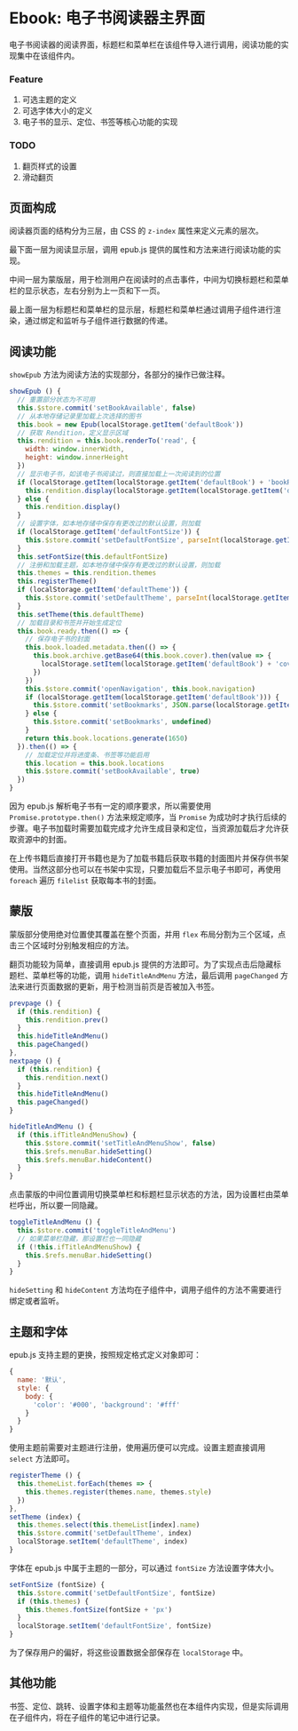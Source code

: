 # Ebook: 电子书阅读器主界面

电子书阅读器的阅读界面，标题栏和菜单栏在该组件导入进行调用，阅读功能的实现集中在该组件内。

### Feature

1. 可选主题的定义
2. 可选字体大小的定义
3. 电子书的显示、定位、书签等核心功能的实现

### TODO

1. 翻页样式的设置
2. 滑动翻页

## 页面构成

阅读器页面的结构分为三层，由 CSS 的 `z-index` 属性来定义元素的层次。

最下面一层为阅读显示层，调用 epub.js 提供的属性和方法来进行阅读功能的实现。

中间一层为蒙版层，用于检测用户在阅读时的点击事件，中间为切换标题栏和菜单栏的显示状态，左右分别为上一页和下一页。

最上面一层为标题栏和菜单栏的显示层，标题栏和菜单栏通过调用子组件进行渲染，通过绑定和监听与子组件进行数据的传递。

## 阅读功能

`showEpub` 方法为阅读方法的实现部分，各部分的操作已做注释。

```javascript
showEpub () {
  // 重置部分状态为不可用
  this.$store.commit('setBookAvailable', false)
  // 从本地存储记录里加载上次选择的图书
  this.book = new Epub(localStorage.getItem('defaultBook'))
  // 获取 Rendition，定义显示区域
  this.rendition = this.book.renderTo('read', {
    width: window.innerWidth,
    height: window.innerHeight
  })
  // 显示电子书，如该电子书阅读过，则直接加载上一次阅读到的位置
  if (localStorage.getItem(localStorage.getItem('defaultBook') + 'bookReadLocation')) {
    this.rendition.display(localStorage.getItem(localStorage.getItem('defaultBook') + 'bookReadLocation'))
  } else {
    this.rendition.display()
  }
  // 设置字体，如本地存储中保存有更改过的默认设置，则加载
  if (localStorage.getItem('defaultFontSize')) {
    this.$store.commit('setDefaultFontSize', parseInt(localStorage.getItem('defaultFontSize')))
  }
  this.setFontSize(this.defaultFontSize)
  // 注册和加载主题，如本地存储中保存有更改过的默认设置，则加载
  this.themes = this.rendition.themes
  this.registerTheme()
  if (localStorage.getItem('defaultTheme')) {
    this.$store.commit('setDefaultTheme', parseInt(localStorage.getItem('defaultTheme')))
  }
  this.setTheme(this.defaultTheme)
  // 加载目录和书签并开始生成定位
  this.book.ready.then(() => {
    // 保存电子书的封面
    this.book.loaded.metadata.then(() => {
      this.book.archive.getBase64(this.book.cover).then(value => {
        localStorage.setItem(localStorage.getItem('defaultBook') + 'cover', value)
      })
    })
    this.$store.commit('openNavigation', this.book.navigation)
    if (localStorage.getItem(localStorage.getItem('defaultBook'))) {
      this.$store.commit('setBookmarks', JSON.parse(localStorage.getItem(localStorage.getItem('defaultBook'))))
    } else {
      this.$store.commit('setBookmarks', undefined)
    }
    return this.book.locations.generate(1650)
  }).then(() => {
    // 加载定位并将进度条、书签等功能启用
    this.location = this.book.locations
    this.$store.commit('setBookAvailable', true)
  })
}
```

因为 epub.js 解析电子书有一定的顺序要求，所以需要使用 `Promise.prototype.then()` 方法来规定顺序，当 `Promise` 为成功时才执行后续的步骤。电子书加载时需要加载完成才允许生成目录和定位，当资源加载后才允许获取资源中的封面。

在上传书籍后直接打开书籍也是为了加载书籍后获取书籍的封面图片并保存供书架使用。当然这部分也可以在书架中实现，只要加载后不显示电子书即可，再使用 `foreach` 遍历 `filelist` 获取每本书的封面。

## 蒙版

蒙版部分使用绝对位置使其覆盖在整个页面，并用 `flex` 布局分割为三个区域，点击三个区域时分别触发相应的方法。

翻页功能较为简单，直接调用 epub.js 提供的方法即可。为了实现点击后隐藏标题栏、菜单栏等的功能，调用 `hideTitleAndMenu` 方法，最后调用 `pageChanged` 方法来进行页面数据的更新，用于检测当前页是否被加入书签。

```javascript
prevpage () {
  if (this.rendition) {
    this.rendition.prev()
  }
  this.hideTitleAndMenu()
  this.pageChanged()
},
nextpage () {
  if (this.rendition) {
    this.rendition.next()
  }
  this.hideTitleAndMenu()
  this.pageChanged()
}
```

```javascript
hideTitleAndMenu () {
  if (this.ifTitleAndMenuShow) {
    this.$store.commit('setTitleAndMenuShow', false)
    this.$refs.menuBar.hideSetting()
    this.$refs.menuBar.hideContent()
  }
}
```

点击蒙版的中间位置调用切换菜单栏和标题栏显示状态的方法，因为设置栏由菜单栏呼出，所以要一同隐藏。

```javascript
toggleTitleAndMenu () {
  this.$store.commit('toggleTitleAndMenu')
  // 如果菜单栏隐藏，那设置栏也一同隐藏
  if (!this.ifTitleAndMenuShow) {
    this.$refs.menuBar.hideSetting()
  }
}
```

`hideSetting` 和 `hideContent` 方法均在子组件中，调用子组件的方法不需要进行绑定或者监听。

## 主题和字体

epub.js 支持主题的更换，按照规定格式定义对象即可：

```javascript
{
  name: '默认',
  style: {
    body: {
      'color': '#000', 'background': '#fff'
    }
  }
}
```

使用主题前需要对主题进行注册，使用遍历便可以完成。设置主题直接调用 `select` 方法即可。

```javascript
registerTheme () {
  this.themeList.forEach(themes => {
    this.themes.register(themes.name, themes.style)
  })
},
setTheme (index) {
  this.themes.select(this.themeList[index].name)
  this.$store.commit('setDefaultTheme', index)
  localStorage.setItem('defaultTheme', index)
}
```

字体在 epub.js 中属于主题的一部分，可以通过 `fontSize` 方法设置字体大小。

```javascript
setFontSize (fontSize) {
  this.$store.commit('setDefaultFontSize', fontSize)
  if (this.themes) {
    this.themes.fontSize(fontSize + 'px')
  }
  localStorage.setItem('defaultFontSize', fontSize)
}
```

为了保存用户的偏好，将这些设置数据全部保存在 `localStorage` 中。

## 其他功能

书签、定位、跳转、设置字体和主题等功能虽然也在本组件内实现，但是实际调用在子组件内，将在子组件的笔记中进行记录。
